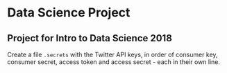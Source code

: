 # Data Science Project

## Project for Intro to Data Science 2018 

Create a file `.secrets` with the Twitter API keys, in order of consumer key, consumer secret, access token and access secret - each in their own line. 
